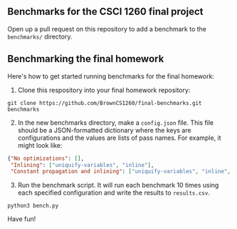 Benchmarks for the CSCI 1260 final project
------------------------------------------

Open up a pull request on this repository to add a benchmark to the
`benchmarks/` directory.

Benchmarking the final homework
-------------------------------

Here's how to get started running benchmarks for the final homework:

1. Clone this respository into your final homework repository:

```shell
git clone https://github.com/BrownCS1260/final-benchmarks.git benchmarks
```

2. In the new benchmarks directory, make a `config.json` file. This file should
   be a JSON-formatted dictionary where the keys are configurations and the
   values are lists of pass names. For example, it might look like:
   
```json
{"No optimizations": [],
 "Inlining": ["uniquify-variables", "inline"],
 "Constant propagation and inlining": ["uniquify-variables", "inline", "propagate-constants"]}
 ```
 
 3. Run the benchmark script. It will run each benchmark 10 times using each
    specified configuration and write the results to `results.csv`.
    
 ```shell
 python3 bench.py
 ```
 
Have fun!
